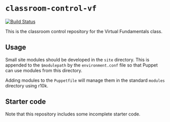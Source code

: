 # `classroom-control-vf`
[![Build Status](https://travis-ci.org/rnovak1988/classroom-control-vf.svg?branch=production)](https://travis-ci.org/rnovak1988/classroom-control-vf)

This is the classroom control repository for the Virtual Fundamentals class.

## Usage

Small site modules should be developed in the `site` directory. This is appended
to the `$modulepath` by the `environment.conf` file so that Puppet can use modules
from this directory.

Adding modules to the `Puppetfile` will manage them in the standard `modules`
directory using r10k.

## Starter code

Note that this repository includes some incomplete starter code.
